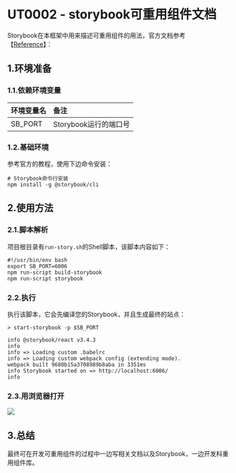 # UT0002 - storybook可重用组件文档

Storybook在本框架中用来描述可重用组件的用法，官方文档参考【[Reference](https://storybook.js.org/)】：

## 1.环境准备

### 1.1.依赖环境变量

| 环境变量名 | 备注 |
| :--- | :--- |
| SB\_PORT | Storybook运行的端口号 |

### 1.2.基础环境

参考官方的教程，使用下边命令安装：

```shell
# Storybook命令行安装
npm install -g @storybook/cli
```

## 2.使用方法

### 2.1.脚本解析

项目根目录有`run-story.sh`的Shell脚本，该脚本内容如下：

```shell
#!/usr/bin/env bash
export SB_PORT=6006
npm run-script build-storybook
npm run-script storybook
```

### 2.2.执行

执行该脚本，它会先编译您的Storybook，并且生成最终的站点：

```shell
> start-storybook -p $SB_PORT

info @storybook/react v3.4.3
info 
info => Loading custom .babelrc
info => Loading custom webpack config (extending mode).
webpack built 9680b15a3708989b8aba in 3351ms                                            
info Storybook started on => http://localhost:6006/
info
```

### 2.3.用浏览器打开

![](/document/previous/backupus/backup/image/UT0002-1.png)

## 3.总结

最终可在开发可重用组件的过程中一边写相关文档以及Storybook，一边开发科重用组件库。

